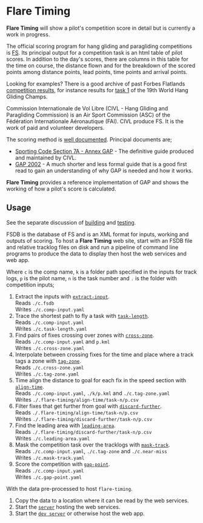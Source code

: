 # Flare Timing

**Flare Timing** will show a pilot's competition score in detail but is currently a work in progress.

The official scoring program for hang gliding and paragliding competitions is [FS](http://fs.fai.org/). Its principal output for a competition task is an html table of pilot scores. In addition to the day's scores, there are columns in this table for the time on course, the distance flown and for the breakdown of the scored points among distance points, lead points, time points and arrival points.

Looking for examples? There is a good archive of past Forbes Flatlands [competition results](http://www.forbesflatlands.com/results/past-results), for instance results for [task 1](https://www.forbesflatlands.com/results-show?id_results=7&db=results2013&class=results_open) of the 19th World Hang Gliding Champs.

Commission Internationale de Vol Libre (CIVL - Hang Gliding and Paragliding Commission) is an Air Sport Commission (ASC) of the Fédération Internationale Aéronautique (FAI). CIVL produce FS. It is the work of paid and volunteer developers.

The scoring method is [well documented](http://fs.fai.org/trac/wiki/ScoringFormulas). Principal documents are;

* [Sporting Code Section 7A - Annex GAP](https://www.fai.org/sites/default/files/documents/sporting_code_s7a-xc-civl_gap_annex_1.pdf) - The definitive guide produced and maintained by CIVL.
* [GAP 2002](http://fs.fai.org/trac/raw-attachment/wiki/ScoringFormulas/GAP02_en.pdf) - A much shorter and less formal guide that is a good first read to gain an understanding of why GAP is needed and how it works.

**Flare Timing** provides a reference implementation of GAP and shows the working of how a pilot's score is calculated.

## Usage

See the separate discussion of [building](BUILDING.md) and [testing](TESTING.md).

FSDB is the database of FS and is an XML format for inputs, working and outputs of scoring. To host a **Flare Timing** web site, start with an FSDB file and relative tracklog files on disk and run a pipeline of command line programs to produce the data to display then host the web services and web app.

Where `c` is the comp name, `k` is a folder path specified in the inputs for track logs, `p` is the pilot name, `n` is the task number and `.` is the folder with competition inputs;

1. Extract the inputs with [`extract-input`](flare-timing/prod-apps/extract-input).  
Reads `./c.fsdb`  
Writes `./c.comp-input.yaml`
2. Trace the shortest path to fly a task with [`task-length`](flare-timing/prod-apps/task-length).  
Reads `./c.comp-input.yaml`  
Writes `./c.task-length.yaml`
3. Find pairs of fixes crossing over zones with [`cross-zone`](flare-timing/prod-apps/cross-zone).  
Reads `./c.comp-input.yaml` and `p.kml`  
Writes `./c.cross-zone.yaml`
4. Interpolate between crossing fixes for the time and place where a track tags a zone with [`tag-zone`](flare-timing/prod-apps/tag-zone).  
Reads `./c.cross-zone.yaml`  
Writes `./c.tag-zone.yaml`
5. Time align the distance to goal for each fix in the speed section with [`align-time`](flare-timing/prod-apps/align-time).  
Reads `./c.comp-input.yaml`, `./k/p.kml` and `./c.tag-zone.yaml`  
Writes `./.flare-timing/align-time/task-n/p.csv`
6. Filter fixes that get further from goal with [`discard-further`](flare-timing/prod-apps/discard-further).  
Reads `./.flare-timing/align-time/task-n/p.csv`  
Writes `./.flare-timing/discard-further/task-n/p.csv`
7. Find the leading area with [`leading-area`](flare-timing/prod-apps/leading-area).  
Reads `./.flare-timing/discard-further/task-n/p.csv`  
Writes `./c.leading-area.yaml`
8. Mask the competition task over the tracklogs with [`mask-track`](flare-timing/prod-apps/mask-track).  
Reads `./c.comp-input.yaml`, `./c.tag-zone` and `./c.near-miss`  
Writes `./c.mask-track.yaml`
9. Score the competition with [`gap-point`](flare-timing/prod-apps/gap-point).  
Reads `./c.comp-input.yaml`  
Writes `./c.gap-point.yaml`

With the data pre-processed to host `flare-timing`.
1. Copy the data to a location where it can be read by the web services.
2. Start the [`server`](flare-timing/prod-apps/app-serve) hosting the web services.
3. Start the [`dev server`](flare-timing/view) or otherwise host the web app.
